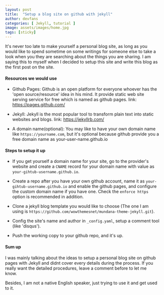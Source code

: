 ```yaml
---
layout: post
title:  "Setup a blog site on github with jekyll"
author: devfans
categories: [ Jekyll, tutorial ]
image: assets/images/home.jpg
tags: [sticky]
---
```


It's never too late to make yourself a personal blog site, as long as you would like to spend sometime on some writings for someone else to take a look when you they are searching about the things you are sharing. I am saying this to myself when I decided to setup this site and write this blog as the first post on the site.

#### Resources we would use

+ Github Pages: Github is an open platform for everyone whoever has the 'open source/resource' idea in his mind. It provide static web site serving service for free which is named as github pages.
  link: https://pages.github.com/

+ Jekyll: Jekyll is the most popular tool to transform plain text into static websites and blogs.
  link: https://jekyllrb.com/
+ A domain name(optional): You may like to have your own domain name like `https://yourname.com`, but it's optional because github provide you a free domain name as your-user-name.github.io

#### Steps to setup it up

- If you get yourself a domain name for your site, go to the provider's website and create a `CNAME` record for your domain name with value as `your-gihtub-username.github.io`.

- Create a repo after you have your own github account, name it as `your-gihtub-username.github.io` and enable the github pages, and configure the custom domain name if you have one. Check the `enforce https` option is recommended in addition.

- Clone a jekyll blog template you would like to choose (The one I am using is `https://github.com/wowthemesnet/mundana-theme-jekyll.git`).

- Config the site's name and author in `_config.yaml`, setup a comment tool (like 'disqus').

- Push the working copy to your github repo, and it's up.


#### Sum up

I was mainly talking about the ideas to setup a personal blog site on github pages with Jekyll and didnt cover every details during the process. If you really want the detailed procedures, leave a comment before to let me know.

Besides, I am not a native English speaker, just trying to use it and get used to it.


